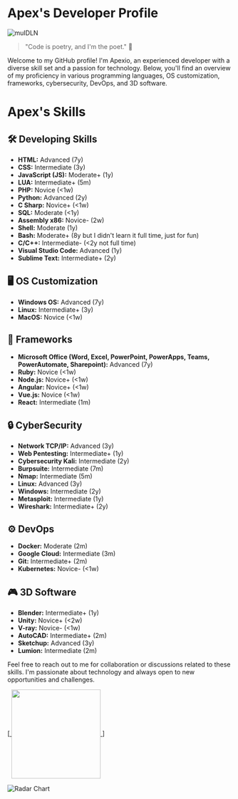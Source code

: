 # Apex's Developer Profile

![muIDLN](https://github.com/AnonymousApexio/AnonymousApexio/assets/149327582/e636c214-43ae-4bd4-af69-ea58bf9439bd)

> "Code is poetry, and I'm the poet." 🚀

Welcome to my GitHub profile! I'm Apexio, an experienced developer with a diverse skill set and a passion for technology. Below, you'll find an overview of my proficiency in various programming languages, OS customization, frameworks, cybersecurity, DevOps, and 3D software.
# Apex's Skills

## 🛠 Developing Skills
- **HTML:** Advanced (7y)
- **CSS:** Intermediate (3y)
- **JavaScript (JS):** Moderate+ (1y)
- **LUA:** Intermediate+ (5m)
- **PHP:** Novice (<1w)
- **Python:** Advanced (2y)
- **C Sharp:** Novice+ (<1w)
- **SQL:** Moderate (<1y)
- **Assembly x86:** Novice- (2w)
- **Shell:** Moderate (1y)
- **Bash:** Moderate+ (8y but I didn't learn it full time, just for fun)
- **C/C++:** Intermediate- (<2y not full time)
- **Visual Studio Code:** Advanced (1y)
- **Sublime Text:** Intermediate+ (2y)

## 🖥 OS Customization
- **Windows OS:** Advanced (7y)
- **Linux:** Intermediate+ (3y)
- **MacOS:** Novice (<1w)

## 🚀 Frameworks
- **Microsoft Office (Word, Excel, PowerPoint, PowerApps, Teams, PowerAutomate, Sharepoint):** Advanced (7y)
- **Ruby:** Novice (<1w)
- **Node.js:** Novice+ (<1w)
- **Angular:** Novice+ (<1w)
- **Vue.js:** Novice (<1w)
- **React:** Intermediate (1m)

## 🔒 CyberSecurity
- **Network TCP/IP:** Advanced (3y)
- **Web Pentesting:** Intermediate+ (1y)
- **Cybersecurity Kali:** Intermediate (2y)
- **Burpsuite:** Intermediate (7m)
- **Nmap:** Intermediate (5m)
- **Linux:** Advanced (3y)
- **Windows:** Intermediate (2y)
- **Metasploit:** Intermediate (1y)
- **Wireshark:** Intermediate+ (2y)

## ⚙ DevOps
- **Docker:** Moderate (2m)
- **Google Cloud:** Intermediate (3m)
- **Git:** Intermediate+ (2m)
- **Kubernetes:** Novice- (<1w)

## 🎮 3D Software
- **Blender:** Intermediate+ (1y)
- **Unity:** Novice+ (<2w)
- **V-ray:** Novice- (<1w)
- **AutoCAD:** Intermediate+ (2m)
- **Sketchup:** Advanced (3y)
- **Lumion:** Intermediate (2m)

Feel free to reach out to me for collaboration or discussions related to these skills. I'm passionate about technology and always open to new opportunities and challenges.

[<a href="https://github.com/anuraghazra/convoychat">
  <img height=200 align="center" src="https://github-readme-stats.vercel.app/api/top-langs?username=AnonymousApexio&layout=compact&langs_count=8&card_width=320" />
</a>]

<img src="https://quickchart.io/chart?v=4&c=%7B%0D%0A%20%20%20%20%20%20%20%20type%3A%20%27radar%27%2C%0D%0A%20%20%20%20%20%20%20%20data%3A%20%7B%0D%0A%20%20%20%20%20%20%20%20%20%20%20%20labels%3A%20%5B%27Max%27%2C%20%27HTML%27%2C%20%27CSS%27%2C%20%27C%2FC%2B%2B%27%2C%20%27Bash%27%2C%20%27Shell%27%2C%20%27Rust%27%2C%20%27Assembly%20x86%27%2C%20%27Java%27%2C%20%27PHP%27%2C%20%27C%23%27%2C%20%27SQL%27%2C%20%27Javascript%27%2C%20%27LUA%27%2C%20%27Python%27%5D%2C%0D%0A%20%20%20%20%20%20%20%20%20%20%20%20datasets%3A%20%5B%7B%0D%0A%20%20%20%20%20%20%20%20%20%20%20%20%20%20%20%20label%3A%20%27Proficiency%27%2C%0D%0A%20%20%20%20%20%20%20%20%20%20%20%20%20%20%20%20data%3A%20%5B100%2C%2077%2C%2050%2C%2041%2C%2034%2C%2025%2C%2015%2C%203%2C%205%2C%2010%2C%2015%2C%2030%2C%2038%2C%2050%2C%2070%5D%2C%0D%0A%20%20%20%20%20%20%20%20%20%20%20%20%20%20%20%20borderColor%3A%20%27%23640000%27%2C%0D%0A%20%20%20%20%20%20%20%20%20%20%20%20%20%20%20%20borderWidth%3A%202%2C%0D%0A%20%20%20%20%20%20%20%20%20%20%20%20%20%20%20%20fill%3A%20true%2C%0D%0A%20%20%20%20%20%20%20%20%20%20%20%20%20%20%20%20backgroundColor%3A%20%27rgba(85%2C%200%2C%20124%2C%200.2)%27%2C%0D%0A%20%20%20%20%20%20%20%20%20%20%20%20%7D%5D%0D%0A%20%20%20%20%20%20%20%20%7D%2C%0D%0A%20%20%20%20%20%20%20%20options%3A%20%7B%0D%0A%20%20%20%20%20%20%20%20%20%20%20%20scale%3A%20%7B%0D%0A%20%20%20%20%20%20%20%20%20%20%20%20%20%20%20%20ticks%3A%20%7B%0D%0A%20%20%20%20%20%20%20%20%20%20%20%20%20%20%20%20%20%20%20%20beginAtZero%3A%20true%2C%0D%0A%20%20%20%20%20%20%20%20%20%20%20%20%20%20%20%20%20%20%20%20max%3A%20100%2C%0D%0A%20%20%20%20%20%20%20%20%20%20%20%20%20%20%20%20%20%20%20%20stepSize%3A%2020%0D%0A%20%20%20%20%20%20%20%20%20%20%20%20%20%20%20%20%7D%0D%0A%20%20%20%20%20%20%20%20%20%20%20%20%7D%2C%0D%0A%20%20%20%20%20%20%20%20%20%20%20%20legend%3A%20%7B%0D%0A%20%20%20%20%20%20%20%20%20%20%20%20%20%20%20%20display%3A%20false%0D%0A%20%20%20%20%20%20%20%20%20%20%20%20%7D%0D%0A%20%20%20%20%20%20%20%20%7D%0D%0A%20%20%20%20%7D%3B%0D%0A" alt="Radar Chart">
